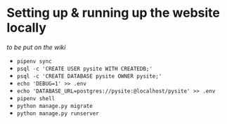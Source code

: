 # Setting up & running up the website locally
*to be put on the wiki*

- `pipenv sync`
- `psql -c 'CREATE USER pysite WITH CREATEDB;'`
- `psql -c 'CREATE DATABASE pysite OWNER pysite;'`
- `echo 'DEBUG=1' >> .env`
- `echo 'DATABASE_URL=postgres://pysite:@localhost/pysite' >> .env`
- `pipenv shell`
- `python manage.py migrate`
- `python manage.py runserver`
